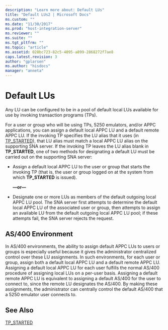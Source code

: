 ```yaml
---
description: "Learn more about: Default LUs"
title: "Default LUs2 | Microsoft Docs"
ms.custom: ""
ms.date: "11/30/2017"
ms.prod: "host-integration-server"
ms.reviewer: ""
ms.suite: ""
ms.tgt_pltfrm: ""
ms.topic: "article"
ms.assetid: 028bc723-82c5-4095-a899-2868272f7ae8
caps.latest.revision: 3
author: "gplarsen"
ms.author: "hisdocs"
manager: "anneta"
---
```

# Default LUs
Any LU can be configured to be in a pool of default local LUs available for use by invoking transaction programs (TPs).  
  
 For a user or group who will be using TPs, 5250 emulators, and/or APPC applications, you can assign a default local APPC LU and a default remote APPC LU. If the invoking TP specifies the LU alias that it uses (in [TP_STARTED](../core/tp-started2.md)), that LU alias must match a local APPC LU alias on the supporting SNA server. If the invoking TP leaves the LU alias blank in **TP_STARTED**, one of two methods for designating a default LU must be carried out on the supporting SNA server:  
  
-   Assign a default local APPC LU to the user or group that starts the invoking TP (that is, the user or group logged on at the system from which **TP_STARTED** is issued).  
  
     **—or—**  
  
-   Designate one or more LUs as members of the default outgoing local APPC LU pool. The SNA server first attempts to determine the default local APPC LU of the associated user or group, then attempts to assign an available LU from the default outgoing local APPC LU pool; if these attempts fail, the SNA server rejects the request.  
  
## AS/400 Environment  
 In AS/400 environments, the ability to assign default APPC LUs to users or groups is especially useful because it gives the administrator centralized control over these LU assignments. In such environments, for each user or group, assign both a default local APPC LU and a default remote APPC LU. Assigning a default local APPC LU for each user fulfills the normal AS/400 procedure of assigning local LUs on a per-user basis. Assigning a default remote APPC LU is equivalent to assigning a default AS/400 for the user to connect to, since the remote LU designates the AS/400. By making these assignments, the administrator can centrally control the default AS/400 that a 5250 emulator user connects to.  
  
## See Also  
 [TP_STARTED](../core/tp-started2.md)
